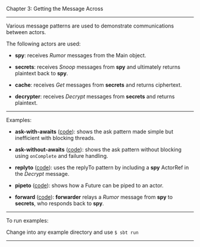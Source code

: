Chapter 3:  Getting the Message Across 

***

Various message patterns are used to demonstrate communications between actors.

The following actors are used:

* **spy**: receives *Rumor* messages from the Main object.

* **secrets**: receives *Snoop* messages from **spy** and ultimately returns plaintext back to **spy**.

* **cache**: receives *Get* messages from **secrets** and returns ciphertext.

* **decrypter**: receives *Decrypt* messages from **secrets** and returns plaintext.


***

Examples:

* **ask-with-awaits** ([code](ask-with-awaits/src/main/scala/AskWithAwaits.scala)):
shows the ask pattern made simple but inefficient with blocking threads.

* **ask-without-awaits** ([code](ask-without-awaits/src/main/scala/AskWithoutAwaits.scala)):
shows the ask pattern without blocking using `onComplete` and failure handling.

* **replyto** ([code](replyto/src/main/scala/ReplyTo.scala)):
uses the replyTo pattern by including a **spy** ActorRef in the *Decrypt* message.

* **pipeto** ([code](pipeto/src/main/scala/PipeTo.scala)):
shows how a Future can be piped to an actor.

* **forward** ([code](forward/src/main/scala/Forward.scala)):
**forwarder** relays a *Rumor* message from **spy** to **secrets**, who responds back to **spy**.


***

To run examples:

Change into any example directory and use `$ sbt run`

***

